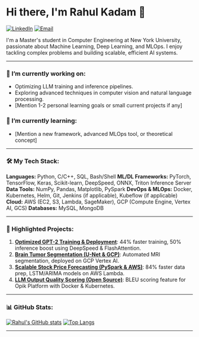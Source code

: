 # Hi there, I'm Rahul Kadam 👋

<a href="https://www.linkedin.com/in/rahul-kadam6399/"><img src="https://img.shields.io/badge/LinkedIn-0077B5?style=for-the-badge&logo=linkedin&logoColor=white" alt="LinkedIn"></a>
<a href="mailto:rsk8552@nyu.edu"><img src="https://img.shields.io/badge/Email-D14836?style=for-the-badge&logo=gmail&logoColor=white" alt="Email"></a>

I'm a Master's student in Computer Engineering at New York University, passionate about Machine Learning, Deep Learning, and MLOps. I enjoy tackling complex problems and building scalable, efficient AI systems.

---

### 🔭 I’m currently working on:
- Optimizing LLM training and inference pipelines.
- Exploring advanced techniques in computer vision and natural language processing.
- [Mention 1-2 personal learning goals or small current projects if any]

### 🌱 I’m currently learning:
- [Mention a new framework, advanced MLOps tool, or theoretical concept]

---

### 🛠️ My Tech Stack:
**Languages:** Python, C/C++, SQL, Bash/Shell
**ML/DL Frameworks:** PyTorch, TensorFlow, Keras, Scikit-learn, DeepSpeed, ONNX, Triton Inference Server
**Data Tools:** NumPy, Pandas, Matplotlib, PySpark
**DevOps & MLOps:** Docker, Kubernetes, Helm, Git, Jenkins (if applicable), Kubeflow (if applicable)
**Cloud:** AWS (EC2, S3, Lambda, SageMaker), GCP (Compute Engine, Vertex AI, GCS)
**Databases:** MySQL, MongoDB

<!-- You can use Shields.io for cool badges: https://shields.io/ -->
<!-- Example: <img src="https://img.shields.io/badge/Python-3776AB?style=for-the-badge&logo=python&logoColor=white" alt="Python"> -->

---

### 🚀 Highlighted Projects:
<!-- Link to your pinned repositories here. Make these look good! -->
1.  **[Optimized GPT-2 Training & Deployment](https://github.com/kadamrahul18/your-gpt2-repo-name)**: 44% faster training, 50% inference boost using DeepSpeed & FlashAttention.
2.  **[Brain Tumor Segmentation (U-Net & GCP)](https://github.com/kadamrahul18/your-brain-tumor-repo-name)**: Automated MRI segmentation, deployed on GCP Vertex AI.
3.  **[Scalable Stock Price Forecasting (PySpark & AWS)](https://github.com/kadamrahul18/your-stock-forecast-repo-name)**: 84% faster data prep, LSTM/ARIMA models on AWS Lambda.
4.  **[LLM Output Quality Scoring (Open Source)](https://github.com/kadamrahul18/your-opik-feature-repo-name)**: BLEU scoring feature for Opik Platform with Docker & Kubernetes.

---

### 📊 GitHub Stats:
[![Rahul's GitHub stats](https://github-readme-stats.vercel.app/api?username=kadamrahul18&show_icons=true&theme=radical)](https://github.com/anuraghazra/github-readme-stats)
[![Top Langs](https://github-readme-stats.vercel.app/api/top-langs/?username=kadamrahul18&layout=compact&theme=radical)](https://github.com/anuraghazra/github-readme-stats)

---

<!-- Optional: Add a "📫 How to reach me" section if you want more contact points -->

